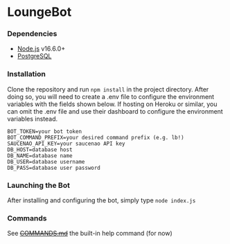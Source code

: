 # LoungeBot
### Dependencies
- [Node.js](https://nodejs.org/) v16.6.0+
- [PostgreSQL](https://www.postgresql.org/)

### Installation
Clone the repository and run `npm install` in the project directory. After doing so, you will need to create a .env file to configure the environment variables with the fields shown below.
If hosting on Heroku or similar, you can omit the .env file and use their dashboard to configure the environment variables instead.
```
BOT_TOKEN=your bot token
BOT_COMMAND_PREFIX=your desired command prefix (e.g. lb!)
SAUCENAO_API_KEY=your saucenao API key
DB_HOST=database host
DB_NAME=database name
DB_USER=database username
DB_PASS=database user password
```
### Launching the Bot
After installing and configuring the bot, simply type `node index.js`
### Commands
See ~~[COMMANDS.md](COMMANDS.md)~~ the built-in help command (for now)

